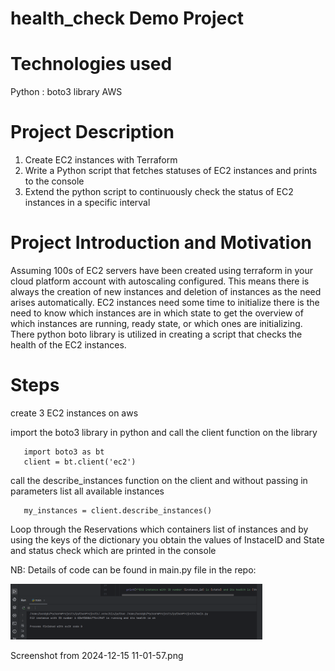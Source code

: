 # health_check Demo Project

# Technologies used
Python  :  boto3 library
AWS


# Project Description
1. Create EC2 instances with Terraform
2. Write a Python script that fetches statuses of EC2 instances and prints to the console
3. Extend the python script to continuously check the status of EC2 instances in a specific interval



# Project Introduction and Motivation

Assuming 100s of EC2 servers have been created using terraform in your cloud platform account with autoscaling configured.
This means there is always the creation of new instances and deletion of instances as the need arises automatically.
EC2 instances need some time to initialize there is the need to know which instances are in which state to get the overview of which instances are running, ready state, or which ones are initializing.
There python boto library is utilized in creating a script that checks the health of the EC2 instances.

# Steps
create 3 EC2 instances on aws 

import the boto3 library in python and call the client function on the library

       import boto3 as bt
       client = bt.client('ec2')

call the describe_instances function on the client and without passing in parameters list all available instances

       my_instances = client.describe_instances()


Loop through the Reservations which containers list of instances and by using the keys of the dictionary you obtain the values of InstaceID and State and status check which are printed in the console

NB: Details of code can be found in main.py file in the repo:


<img src='./Screenshot from 2024-12-15 11-01-57.png' height="80%" width="80%" alt="Disk Sanitization Steps">

Screenshot from 2024-12-15 11-01-57.png

      


       
       



